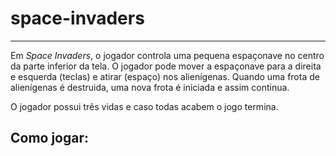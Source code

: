 <h1>space-invaders</h1>
<hr>
<p> Em <i>Space Invaders</i>, o jogador controla uma pequena espaçonave no centro da parte inferior da tela. O jogador pode mover a espaçonave para a direita e esquerda (teclas) e atirar (espaço) nos alienígenas. Quando uma frota de alienígenas é destruida, uma nova frota é iniciada e assim continua. 

<p>O jogador possui três vidas e caso todas acabem o jogo termina.</p>

<h2>Como jogar:</h2>
